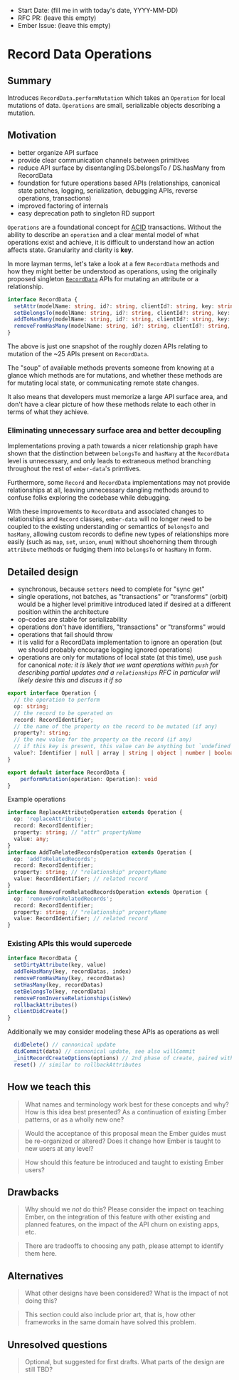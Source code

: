 - Start Date: (fill me in with today's date, YYYY-MM-DD)
- RFC PR: (leave this empty)
- Ember Issue: (leave this empty)

# Record Data Operations

## Summary

Introduces `RecordData.performMutation` which takes an `Operation` for local mutations
 of data. `Operations` are small, serializable objects describing a mutation.

## Motivation

- better organize API surface
- provide clear communication channels between primitives
- reduce API surface by disentangling DS.belongsTo / DS.hasMany from RecordData
- foundation for future operations based APIs (relationships, canonical state patches,
  logging, serialization, debugging APIs, reverse operations, transactions)
- improved factoring of internals
- easy deprecation path to singleton RD support

`Operations` are a foundational concept for [ACID](https://en.wikipedia.org/wiki/ACID_(computer_science)) transactions. Without the ability to
 describe an `operation` and a clear mental model of what operations exist and achieve,
 it is difficult to understand how an action affects state. Granularity and clarity is 
 **key**.

In more layman terms, let's take a look at a few `RecordData` methods and how they might
better be understood as operations, using the originally proposed singleton
[`RecordData`](https://github.com/emberjs/rfcs/pull/293) APIs for mutating an attribute
or a relationship.

```ts
interface RecordData {
  setAttr(modelName: string, id?: string, clientId?: string, key: string, value: string) {}
  setBelongsTo(modelName: string, id?: string, clientId?: string, key: string, jsonApiResource) {}
  addToHasMany(modelName: string, id?: string, clientId?: string, key: string, jsonApiResources, idx: number) {}
  removeFromHasMany(modelName: string, id?: string, clientId?: string, key: string, jsonApiResources) {}
}
```

The above is just one snapshot of the roughly dozen APIs relating to mutation of the ~25
APIs present on `RecordData`.

The "soup" of available methods prevents someone from knowing at a glance which methods
are for mutations, and whether these methods are for mutating local state, or communicating
remote state changes.

It also means that developers must memorize a large API surface area, and don't have a clear
picture of how these methods relate to each other in terms of what they achieve.

### Eliminating unnecessary surface area and better decoupling

Implementations proving a path towards a nicer relationship graph have shown that the distinction
 between `belongsTo` and `hasMany` at the `RecordData` level is unnecessary, and only leads to
 extraneous method branching throughout the rest of `ember-data`'s primtives.
 
Furthermore, some `Record` and `RecordData` implementations may not provide relationships at all,
 leaving unnecessary dangling methods around to confuse folks exploring the codebase while debugging.

With these improvements to `RecordData` and associated changes to relationships and `Record` classes,
`ember-data` will no longer need to be coupled to the existing understanding or semantics of `belongsTo`
and `hasMany`, allowing custom records to define new types of relationships more easily (such as `map`,
`set`, `union`, `enum`) without shoehorning them through `attribute` methods or fudging them into `belongsTo`
or `hasMany` in form.

## Detailed design

- synchronous, because `setters` need to complete for "sync get"
- single operations, not batches, as "transactions" or "transforms" (orbit) would be a
  higher level primitive introduced lated if desired at a different position within the
  architecture
- op-codes are stable for serializability
- operations don't have identifiers, "transactions" or "transforms" would
- operations that fail should throw
- it is valid for a RecordData implementation to ignore an operation
  (but we should probably encourage logging ignored operations)
- operations are only for mutations of local state (at this time), use `push` for canonical
  _note: it is likely that we want operations within `push` for describing partial updates
  and a `relationships` RFC in particular will likely desire this and discuss it if so_

```typescript
export interface Operation {
  // the operation to perform
  op: string;
  // the record to be operated on
  record: RecordIdentifier;
  // the name of the property on the record to be mutated (if any)
  property?: string;
  // the new value for the property on the record (if any)
  // if this key is present, this value can be anything but `undefined`
  value?: Identifier | null | array | string | object | number | boolean;
}

export default interface RecordData {
    performMutation(operation: Operation): void
}
```

Example operations

```ts
interface ReplaceAttributeOperation extends Operation {
  op: 'replaceAttribute';
  record: RecordIdentifier;
  property: string; // "attr" propertyName
  value: any;
}
interface AddToRelatedRecordsOperation extends Operation {
  op: 'addToRelatedRecords';
  record: RecordIdentifier;
  property: string; // "relationship" propertyName
  value: RecordIdentifier; // related record
}
interface RemoveFromRelatedRecordsOperation extends Operation {
  op: 'removeFromRelatedRecords';
  record: RecordIdentifier;
  property: string; // "relationship" propertyName
  value: RecordIdentifier; // related record
}
```

### Existing APIs this would supercede

```ts
interface RecordData {
  setDirtyAttribute(key, value)
  addToHasMany(key, recordDatas, index)
  removeFromHasMany(key, recordDatas)
  setHasMany(key, recordDatas)
  setBelongsTo(key, recordData)
  removeFromInverseRelationships(isNew)
  rollbackAttributes()
  clientDidCreate()
}
```

Additionally we may consider modeling these APIs as operations as well

```ts
  didDelete() // cannonical update
  didCommit(data) // cannonical update, see also willCommit
  _initRecordCreateOptions(options) // 2nd phase of create, paired with clientDidCreate
  reset() // similar to rollbackAttributes
```

## How we teach this

> What names and terminology work best for these concepts and why? How is this
idea best presented? As a continuation of existing Ember patterns, or as a
wholly new one?

> Would the acceptance of this proposal mean the Ember guides must be
re-organized or altered? Does it change how Ember is taught to new users
at any level?

> How should this feature be introduced and taught to existing Ember
users?

## Drawbacks

> Why should we *not* do this? Please consider the impact on teaching Ember,
on the integration of this feature with other existing and planned features,
on the impact of the API churn on existing apps, etc.

> There are tradeoffs to choosing any path, please attempt to identify them here.

## Alternatives

> What other designs have been considered? What is the impact of not doing this?

> This section could also include prior art, that is, how other frameworks in the same domain have solved this problem.

## Unresolved questions

> Optional, but suggested for first drafts. What parts of the design are still
TBD?
